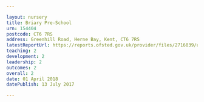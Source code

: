 ```yaml
---

layout: nursery
title: Briary Pre-School
urn: 154404
postcode: CT6 7RS
address: Greenhill Road, Herne Bay, Kent, CT6 7RS
latestReportUrl: https://reports.ofsted.gov.uk/provider/files/2716039/urn/154404.pdf
teaching: 2
development: 2
leadership: 2
outcomes: 2
overall: 2
date: 01 April 2018 
datePublish: 13 July 2017

---
```

